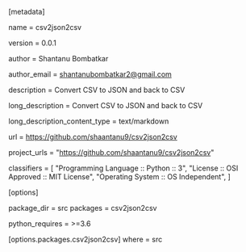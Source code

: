[metadata]

name = csv2json2csv

version = 0.0.1

author = Shantanu Bombatkar

author_email = shantanubombatkar2@gmail.com

description = Convert CSV to JSON and back to CSV

long_description = Convert CSV to JSON and back to CSV

long_description_content_type = text/markdown

url = https://github.com/shaantanu9/csv2json2csv

project_urls = "https://github.com/shaantanu9/csv2json2csv"

classifiers = [
"Programming Language :: Python :: 3",
"License :: OSI Approved :: MIT License",
"Operating System :: OS Independent",
]

[options]

package_dir = src
packages = csv2json2csv

python_requires = >=3.6

[options.packages.csv2json2csv]
where = src
